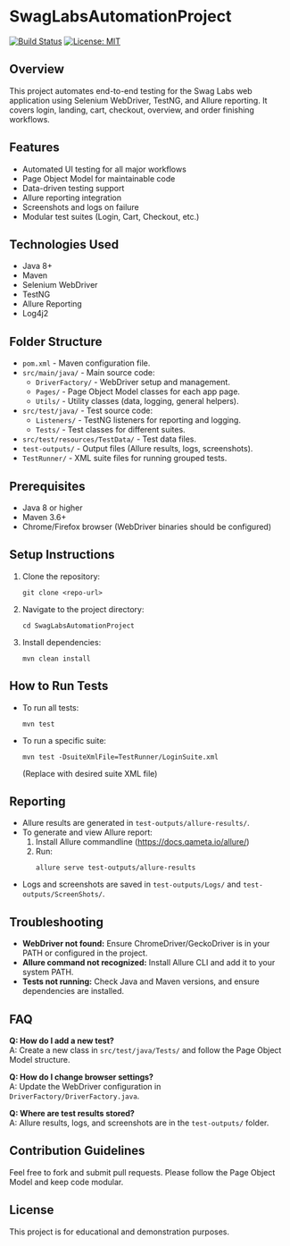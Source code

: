 # SwagLabsAutomationProject

[![Build Status](https://img.shields.io/badge/build-passing-brightgreen)](https://shields.io/) [![License: MIT](https://img.shields.io/badge/license-MIT-blue.svg)](LICENSE)

## Overview

This project automates end-to-end testing for the Swag Labs web application using Selenium WebDriver, TestNG, and Allure
reporting. It covers login, landing, cart, checkout, overview, and order finishing workflows.

## Features

- Automated UI testing for all major workflows
- Page Object Model for maintainable code
- Data-driven testing support
- Allure reporting integration
- Screenshots and logs on failure
- Modular test suites (Login, Cart, Checkout, etc.)

## Technologies Used

- Java 8+
- Maven
- Selenium WebDriver
- TestNG
- Allure Reporting
- Log4j2

## Folder Structure

- `pom.xml` - Maven configuration file.
- `src/main/java/` - Main source code:
    - `DriverFactory/` - WebDriver setup and management.
    - `Pages/` - Page Object Model classes for each app page.
    - `Utils/` - Utility classes (data, logging, general helpers).
- `src/test/java/` - Test source code:
    - `Listeners/` - TestNG listeners for reporting and logging.
    - `Tests/` - Test classes for different suites.
- `src/test/resources/TestData/` - Test data files.
- `test-outputs/` - Output files (Allure results, logs, screenshots).
- `TestRunner/` - XML suite files for running grouped tests.

## Prerequisites

- Java 8 or higher
- Maven 3.6+
- Chrome/Firefox browser (WebDriver binaries should be configured)

## Setup Instructions

1. Clone the repository:
   ```
   git clone <repo-url>
   ```
2. Navigate to the project directory:
   ```
   cd SwagLabsAutomationProject
   ```
3. Install dependencies:
   ```
   mvn clean install
   ```

## How to Run Tests

- To run all tests:
  ```
  mvn test
  ```
- To run a specific suite:
  ```
  mvn test -DsuiteXmlFile=TestRunner/LoginSuite.xml
  ```
  (Replace with desired suite XML file)

## Reporting

- Allure results are generated in `test-outputs/allure-results/`.
- To generate and view Allure report:
    1. Install Allure commandline (https://docs.qameta.io/allure/)
    2. Run:
       ```
       allure serve test-outputs/allure-results
       ```
- Logs and screenshots are saved in `test-outputs/Logs/` and `test-outputs/ScreenShots/`.

## Troubleshooting

- **WebDriver not found:** Ensure ChromeDriver/GeckoDriver is in your PATH or configured in the project.
- **Allure command not recognized:** Install Allure CLI and add it to your system PATH.
- **Tests not running:** Check Java and Maven versions, and ensure dependencies are installed.

## FAQ

**Q: How do I add a new test?**  
A: Create a new class in `src/test/java/Tests/` and follow the Page Object Model structure.

**Q: How do I change browser settings?**  
A: Update the WebDriver configuration in `DriverFactory/DriverFactory.java`.

**Q: Where are test results stored?**  
A: Allure results, logs, and screenshots are in the `test-outputs/` folder.

## Contribution Guidelines

Feel free to fork and submit pull requests. Please follow the Page Object Model and keep code modular.

## License

This project is for educational and demonstration purposes.
